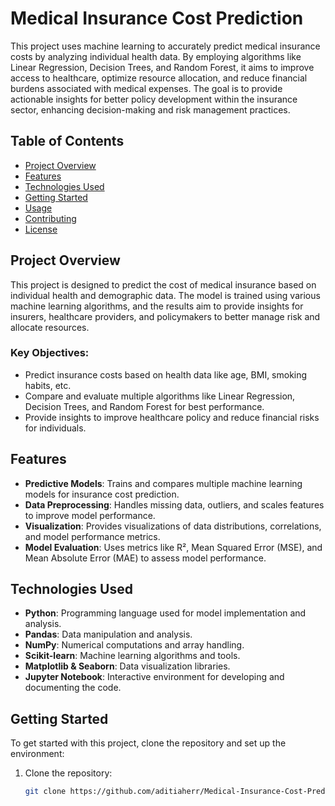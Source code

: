 # Medical Insurance Cost Prediction

This project uses machine learning to accurately predict medical insurance costs by analyzing individual health data. By employing algorithms like Linear Regression, Decision Trees, and Random Forest, it aims to improve access to healthcare, optimize resource allocation, and reduce financial burdens associated with medical expenses. The goal is to provide actionable insights for better policy development within the insurance sector, enhancing decision-making and risk management practices.

## Table of Contents
- [Project Overview](#project-overview)
- [Features](#features)
- [Technologies Used](#technologies-used)
- [Getting Started](#getting-started)
- [Usage](#usage)
- [Contributing](#contributing)
- [License](#license)

## Project Overview

This project is designed to predict the cost of medical insurance based on individual health and demographic data. The model is trained using various machine learning algorithms, and the results aim to provide insights for insurers, healthcare providers, and policymakers to better manage risk and allocate resources.

### Key Objectives:
- Predict insurance costs based on health data like age, BMI, smoking habits, etc.
- Compare and evaluate multiple algorithms like Linear Regression, Decision Trees, and Random Forest for best performance.
- Provide insights to improve healthcare policy and reduce financial risks for individuals.

## Features
- **Predictive Models**: Trains and compares multiple machine learning models for insurance cost prediction.
- **Data Preprocessing**: Handles missing data, outliers, and scales features to improve model performance.
- **Visualization**: Provides visualizations of data distributions, correlations, and model performance metrics.
- **Model Evaluation**: Uses metrics like R², Mean Squared Error (MSE), and Mean Absolute Error (MAE) to assess model performance.

## Technologies Used
- **Python**: Programming language used for model implementation and analysis.
- **Pandas**: Data manipulation and analysis.
- **NumPy**: Numerical computations and array handling.
- **Scikit-learn**: Machine learning algorithms and tools.
- **Matplotlib & Seaborn**: Data visualization libraries.
- **Jupyter Notebook**: Interactive environment for developing and documenting the code.

## Getting Started

To get started with this project, clone the repository and set up the environment:

1. Clone the repository:
   ```bash
   git clone https://github.com/aditiaherr/Medical-Insurance-Cost-Prediction.git
